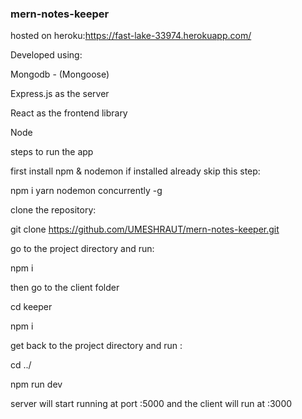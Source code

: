 ### mern-notes-keeper

hosted on heroku:https://fast-lake-33974.herokuapp.com/

Developed using:

Mongodb - (Mongoose)

Express.js as the server

React as the frontend library

Node

steps to run the app

first install npm & nodemon if installed already skip this step:

npm i yarn nodemon concurrently -g

clone the repository:

git clone https://github.com/UMESHRAUT/mern-notes-keeper.git

go to the project directory and run:

npm i

then go to the client folder

cd keeper

npm i

get back to the project directory and run :

cd ../

npm run dev

server will start running at port :5000 and the client will run at :3000
